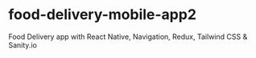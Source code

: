 # food-delivery-mobile-app2
Food Delivery app with React Native, Navigation, Redux, Tailwind CSS &amp; Sanity.io
